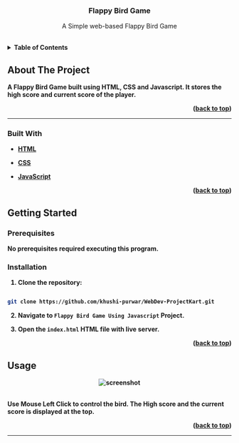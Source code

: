 
  

<h3  align="center">Flappy Bird Game</h3>

  

<p  align="center">
A Simple web-based Flappy Bird Game
</p>
<br>


<details>
  <summary><b>Table of Contents</summary>
  <ol>
    <li>
      <a href="#about-the-project">About The Project</a>
      <ul>
        <li><a href="#built-with">Built With</a></li>
      </ul>
    </li>
    <li>
      <a href="#getting-started">Getting Started</a>
      <ul>
        <li><a href="#prerequisites">Prerequisites</a></li>
   </ul>
    </li>
    <li><a href="#usage">Usage</a></li>
     </li>
  
  
  </ol>
</details>

  

## About The Project

A Flappy Bird Game built using HTML, CSS and Javascript. It stores the high score and current score of the player.
<p  align="right">(<a  href="#top">back to top</a>)</p>

<hr>

  

### Built With

  

* [HTML](https://developer.mozilla.org/en-US/docs/Web/HTML)

* [CSS](https://developer.mozilla.org/en-US/docs/Web/CSS)

* [JavaScript](https://www.javascript.com/)

  

<p  align="right">(<a  href="#top">back to top</a>)</p>

  

## Getting Started

### Prerequisites

No prerequisites required executing this program.

### Installation

  

1. Clone the repository:

```sh

git clone https://github.com/khushi-purwar/WebDev-ProjectKart.git

```

2. Navigate to `Flappy Bird Game Using Javascript` Project.

3. Open the `index.html` HTML file with live server.

  
  

<p  align="right">(<a  href="#top">back to top</a>)</p>

  

## Usage

<div  align="center">
<img  src="https://raw.githubusercontent.com/LiQuiD-404/WebDev-ProjectKart/secondary-branch/Flappy%20Bird%20Game%20Using%20Javascript/snips/snip1.png"  alt="screenshot" >
 <br> <br>

</div>

Use **Mouse Left Click** to control the bird. The High score and the current score is displayed at the top. 


  
  

<p  align="right">(<a  href="#top">back to top</a>)</p>

  
  
  
  
  <hr>
  

